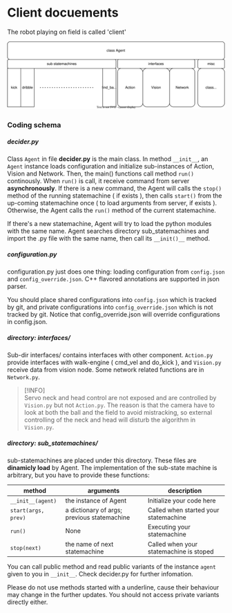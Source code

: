 # Client docuements

The robot playing on field is called 'client'

![decider svg](./decider.svg)


### Coding schema


##### decider.py

Class ```Agent``` in file **decider.py** is the main class. In method ```__init__```, 
an ```Agent``` instance loads configuration and initialize sub-instances of Action, 
Vision and Network. Then, the main() functions call method ```run()``` continously.
When ```run()``` is call, it receive command from server **asynchronously**. If there 
is a new command, the Agent will calls the ```stop()``` method of the running statemachine 
( if exists ), then calls ```start()``` from the up-coming statemachine once ( to load 
arguments from server, if exists ). Otherwise, the Agent calls the ```run()``` method 
of the current statemachine.

If there's a new statemachine, Agent will try to load the python modules with the same name.
Agent searches directory sub_statemachines and import the .py file with the same name, 
then call its ```__init()__``` method.



##### configuration.py

configuration.py just does one thing: loading configuration from ```config.json``` and 
```config_override.json```. C++ flavored annotations are supported in json parser.

You should place shared configurations into ```config.json``` which is tracked by git,
and private configurations into ```config_override.json``` which is not tracked by git.
Notice that config_override.json will override configurations in config.json.



##### directory: interfaces/

Sub-dir interfaces/ contains interfaces with other component. ```Action.py``` provide 
interfaces with walk-engine ( cmd_vel and do_kick ), and ```Vision.py``` receive data
from vision node. Some network related functions are in ```Network.py```.

>[!INFO]  
> Servo neck and head control are not exposed and are controlled by ```Vision.py``` but
> not ```Action.py```. The reason is that the camera have to look at both the ball and 
> the field to avoid mistracking, so external controlling of the neck and head will 
> disturb the algorithm in ```Vision.py```.


##### directory: sub_statemachines/

sub-statemachines are placed under this directory. These files are **dinamicly load** by 
Agent. The implementation of the sub-state machine is arbitrary, but you have to provide
these functions: 

|       method            |                     arguments                |              description                |
| ----------------------- | -------------------------------------------- | --------------------------------------- |
| ```__init__(agent)```   |              the instance of Agent           | Initialize your code here               |
| ```start(args, prev)``` | a dictionary of args; previous statemachine  | Called when started your statemachine   |
|    ```run()```          |                         None                 | Executing your statemachine             |
|    ```stop(next)```     |          the name of next statemachine       | Called when your statemachine is stoped |


You can call public method and read public variants of the instance ```agent``` given to you in 
```__init__```. Check decider.py for further infomation. 

Please do not use methods started with a underline, cause their behaviour may change in
the further updates. You should not access private variants directly either. 
